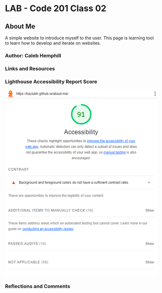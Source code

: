 # LAB - Code 201 Class 02

## About Me

A simple website to introduce myself to the user. This page is learning tool to learn how to develop and iterate on websites.

### Author: Caleb Hemphill

### Links and Resources

### Lighthouse Accessibility Report Score

![Lighthouse report](img/about-me-lighthouse-report-2.png)

### Reflections and Comments
